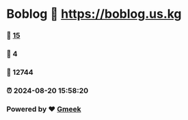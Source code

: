 # Boblog :link: https://boblog.us.kg 
### :page_facing_up: [15](https://boblog.us.kg/tag.html) 
### :speech_balloon: 4 
### :hibiscus: 12744 
### :alarm_clock: 2024-08-20 15:58:20 
### Powered by :heart: [Gmeek](https://github.com/Meekdai/Gmeek)
